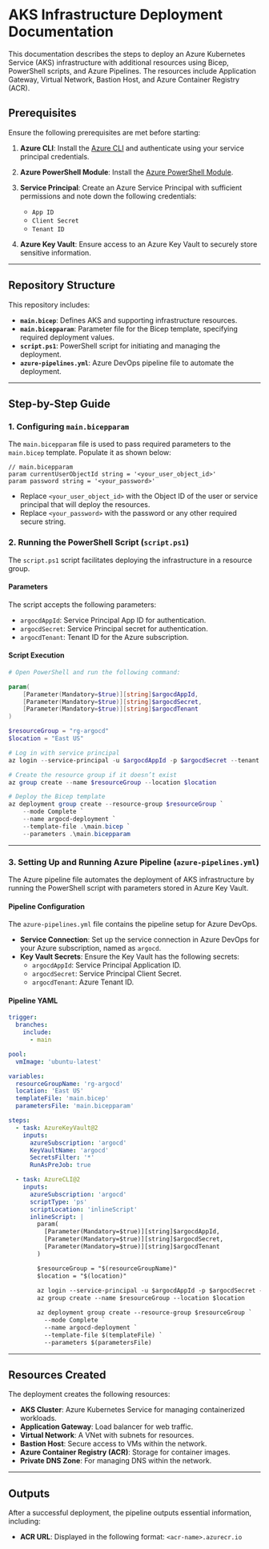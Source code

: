 # AKS Infrastructure Deployment Documentation

This documentation describes the steps to deploy an Azure Kubernetes Service (AKS) infrastructure with additional resources using Bicep, PowerShell scripts, and Azure Pipelines. The resources include Application Gateway, Virtual Network, Bastion Host, and Azure Container Registry (ACR).

## Prerequisites

Ensure the following prerequisites are met before starting:

1. **Azure CLI**: Install the [Azure CLI](https://docs.microsoft.com/en-us/cli/azure/install-azure-cli) and authenticate using your service principal credentials.

2. **Azure PowerShell Module**: Install the [Azure PowerShell Module](https://learn.microsoft.com/en-us/powershell/azure/new-azureps-module-az).

3. **Service Principal**: Create an Azure Service Principal with sufficient permissions and note down the following credentials:
   - `App ID`
   - `Client Secret`
   - `Tenant ID`

4. **Azure Key Vault**: Ensure access to an Azure Key Vault to securely store sensitive information.

---

## Repository Structure

This repository includes:

- **`main.bicep`**: Defines AKS and supporting infrastructure resources.
- **`main.bicepparam`**: Parameter file for the Bicep template, specifying required deployment values.
- **`script.ps1`**: PowerShell script for initiating and managing the deployment.
- **`azure-pipelines.yml`**: Azure DevOps pipeline file to automate the deployment.

---

## Step-by-Step Guide

### 1. Configuring `main.bicepparam`

The `main.bicepparam` file is used to pass required parameters to the `main.bicep` template. Populate it as shown below:

```bicep
// main.bicepparam
param currentUserObjectId string = '<your_user_object_id>'
param password string = '<your_password>'
```

- Replace `<your_user_object_id>` with the Object ID of the user or service principal that will deploy the resources.
- Replace `<your_password>` with the password or any other required secure string.

### 2. Running the PowerShell Script (`script.ps1`)

The `script.ps1` script facilitates deploying the infrastructure in a resource group.

#### **Parameters**

The script accepts the following parameters:

- `argocdAppId`: Service Principal App ID for authentication.
- `argocdSecret`: Service Principal secret for authentication.
- `argocdTenant`: Tenant ID for the Azure subscription.

#### **Script Execution**

```powershell
# Open PowerShell and run the following command:

param(
    [Parameter(Mandatory=$true)][string]$argocdAppId,
    [Parameter(Mandatory=$true)][string]$argocdSecret,
    [Parameter(Mandatory=$true)][string]$argocdTenant
)

$resourceGroup = "rg-argocd"
$location = "East US"

# Log in with service principal
az login --service-principal -u $argocdAppId -p $argocdSecret --tenant $argocdTenant

# Create the resource group if it doesn’t exist
az group create --name $resourceGroup --location $location

# Deploy the Bicep template
az deployment group create --resource-group $resourceGroup `
    --mode Complete `
    --name argocd-deployment `
    --template-file .\main.bicep `
    --parameters .\main.bicepparam
```

---

### 3. Setting Up and Running Azure Pipeline (`azure-pipelines.yml`)

The Azure pipeline file automates the deployment of AKS infrastructure by running the PowerShell script with parameters stored in Azure Key Vault.

#### Pipeline Configuration

The `azure-pipelines.yml` file contains the pipeline setup for Azure DevOps.

- **Service Connection**: Set up the service connection in Azure DevOps for your Azure subscription, named as `argocd`.
- **Key Vault Secrets**: Ensure the Key Vault has the following secrets:
  - `argocdAppId`: Service Principal Application ID.
  - `argocdSecret`: Service Principal Client Secret.
  - `argocdTenant`: Azure Tenant ID.

#### Pipeline YAML

```yaml
trigger:
  branches:
    include:
      - main

pool:
  vmImage: 'ubuntu-latest'

variables:
  resourceGroupName: 'rg-argocd'
  location: 'East US'
  templateFile: 'main.bicep'
  parametersFile: 'main.bicepparam'

steps:
  - task: AzureKeyVault@2
    inputs:
      azureSubscription: 'argocd'
      KeyVaultName: 'argocd'
      SecretsFilter: '*'
      RunAsPreJob: true

  - task: AzureCLI@2
    inputs:
      azureSubscription: 'argocd'
      scriptType: 'ps'
      scriptLocation: 'inlineScript'
      inlineScript: |
        param(
          [Parameter(Mandatory=$true)][string]$argocdAppId,
          [Parameter(Mandatory=$true)][string]$argocdSecret,
          [Parameter(Mandatory=$true)][string]$argocdTenant
        )

        $resourceGroup = "$(resourceGroupName)"
        $location = "$(location)"
        
        az login --service-principal -u $argocdAppId -p $argocdSecret --tenant $argocdTenant
        az group create --name $resourceGroup --location $location

        az deployment group create --resource-group $resourceGroup `
          --mode Complete `
          --name argocd-deployment `
          --template-file $(templateFile) `
          --parameters $(parametersFile)
```

---

## Resources Created

The deployment creates the following resources:

- **AKS Cluster**: Azure Kubernetes Service for managing containerized workloads.
- **Application Gateway**: Load balancer for web traffic.
- **Virtual Network**: A VNet with subnets for resources.
- **Bastion Host**: Secure access to VMs within the network.
- **Azure Container Registry (ACR)**: Storage for container images.
- **Private DNS Zone**: For managing DNS within the network.

---

## Outputs

After a successful deployment, the pipeline outputs essential information, including:

- **ACR URL**: Displayed in the following format: `<acr-name>.azurecr.io`

